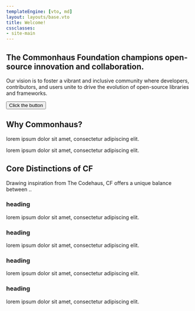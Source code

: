 ```yaml
---
templateEngine: [vto, md]
layout: layouts/base.vto
title: Welcome!
cssclasses: 
- site-main
---
```

<div class="hero">
  <section class="text">
    <h1>The Commonhaus Foundation champions open-source innovation and collaboration.</h1>
    <p>
    Our vision is to foster a vibrant and inclusive community where developers, contributors, 
    and users unite to drive the evolution of open-source libraries and frameworks.
    </p>
    <p><button>Click the button</button</p>
  </section>
</div>
<section class="text why">
  <h2>Why Commonhaus?</h2>
  <p>
  lorem ipsum dolor sit amet, consectetur adipiscing elit.
  </p>
  <p>
  lorem ipsum dolor sit amet, consectetur adipiscing elit.
  </p>
</section>
<section class="text what">
  <h2>Core Distinctions of CF</h2>
  <p>
  Drawing inspiration from The Codehaus, CF offers a unique balance between .. 
  </p>
  <div>
    <section>
      <span class="icon"></span>
      <h3>heading</h3>
      <p>lorem ipsum dolor sit amet, consectetur adipiscing elit.</p>
    </section>
    <section>
      <span class="icon"></span>
      <h3>heading</h3>
      <p>lorem ipsum dolor sit amet, consectetur adipiscing elit.</p>
    </section>
    <section>
      <span class="icon"></span>
      <h3>heading</h3>
      <p>lorem ipsum dolor sit amet, consectetur adipiscing elit.</p>
    </section>
    <section>
      <span class="icon"></span>
      <h3>heading</h3>
      <p>lorem ipsum dolor sit amet, consectetur adipiscing elit.</p>
    </section>
  </div>
</section>